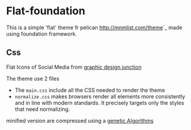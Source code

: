 Flat-foundation
=============

This is a simple 'flat' theme fr pelican <http://mnmlist.com/theme>`_ made using foundation framework.


Css
-------

Flat Icons of Social Media from [graphic design junction](http://graphicdesignjunction.com/2013/02/flat-icons-of-social-media/) 

The theme use 2 files

* The ``main.css`` include all the CSS needed to render the theme
* ``normalize.css`` makes browsers render all elements more consistently and in line with modern standards. It precisely targets only the styles that need normalizing.

minified version are compressed using a [genetic Algorithms](http://www.youtube.com/watch?v=1eBygLzCi9I)


